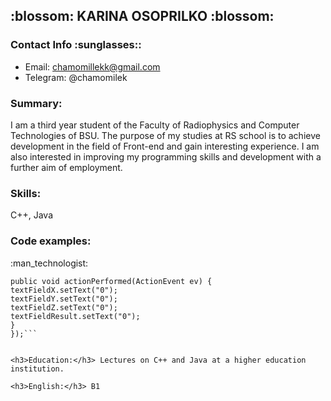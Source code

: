 <h2>:blossom: KARINA OSOPRILKO :blossom:</h2>

<h3>Contact Info :sunglasses::</h3>

* Email: chamomillekk@gmail.com
* Telegram: @chamomilek

<h3>Summary:</h3> I am a third year student of the Faculty of Radiophysics and Computer Technologies of BSU. The purpose of my studies at RS school is to achieve development in the field of Front-end and gain interesting experience. I am also interested in improving my programming skills and development with a further aim of employment.


<h3>Skills:</h3> C++, Java

<h3>Code examples:</h3> :man_technologist:


```buttonReset.addActionListener(new ActionListener() {
public void actionPerformed(ActionEvent ev) {
textFieldX.setText("0");
textFieldY.setText("0");
textFieldZ.setText("0");
textFieldResult.setText("0");
}
});```


<h3>Education:</h3> Lectures on C++ and Java at a higher education institution.

<h3>English:</h3> B1
